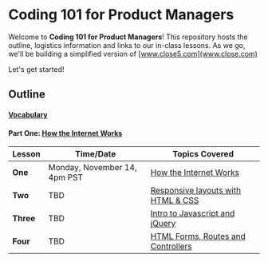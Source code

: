 # Coding 101 for Product Managers
Welcome to **Coding 101 for Product Managers**! This repository hosts the outline, logistics information and links to our in-class lessons. As we go, we'll be building a simplified version of [www.close5.com](www.close.com)

Let's get started!

## Outline

#### [Vocabulary](./vocabulary.md)
#### Part One:  [How the Internet Works](./how-the-internet-works.md)

**Lesson**  | Time/Date  | Topics Covered 
-----    | -----    | ----   
**One**     | Monday, November 14, 4pm PST | [How the Internet Works](#how-the-internet-works)
**Two**     |  TBD   | [Responsive layouts with HTML & CSS](#)   
**Three**  |  TBD   | [Intro to Javascript and jQuery](#)
**Four**    | TBD   | [HTML Forms, Routes and Controllers](#)


